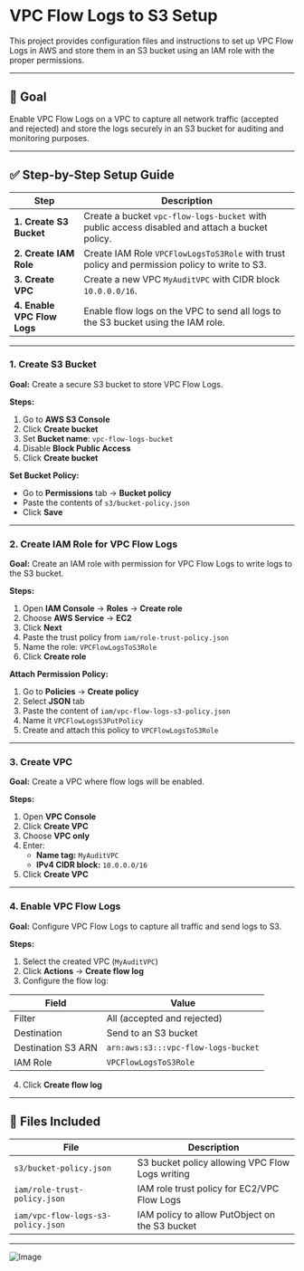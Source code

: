 # VPC Flow Logs to S3 Setup

This project provides configuration files and instructions to set up VPC Flow Logs in AWS and store them in an S3 bucket using an IAM role with the proper permissions.

---

## 🎯 Goal

Enable VPC Flow Logs on a VPC to capture all network traffic (accepted and rejected) and store the logs securely in an S3 bucket for auditing and monitoring purposes.

---

## ✅ Step-by-Step Setup Guide

| Step                          | Description                                             |
|-------------------------------|---------------------------------------------------------|
| **1. Create S3 Bucket**       | Create a bucket `vpc-flow-logs-bucket` with public access disabled and attach a bucket policy. |
| **2. Create IAM Role**         | Create IAM Role `VPCFlowLogsToS3Role` with trust policy and permission policy to write to S3. |
| **3. Create VPC**             | Create a new VPC `MyAuditVPC` with CIDR block `10.0.0.0/16`. |
| **4. Enable VPC Flow Logs**   | Enable flow logs on the VPC to send all logs to the S3 bucket using the IAM role. |

---

### 1. Create S3 Bucket

**Goal:** Create a secure S3 bucket to store VPC Flow Logs.

**Steps:**

1. Go to **AWS S3 Console**
2. Click **Create bucket**
3. Set **Bucket name**: `vpc-flow-logs-bucket`
4. Disable **Block Public Access**
5. Click **Create bucket**

**Set Bucket Policy:**

- Go to **Permissions** tab → **Bucket policy**
- Paste the contents of `s3/bucket-policy.json`
- Click **Save**

---

### 2. Create IAM Role for VPC Flow Logs

**Goal:** Create an IAM role with permission for VPC Flow Logs to write logs to the S3 bucket.

**Steps:**

1. Open **IAM Console** → **Roles** → **Create role**
2. Choose **AWS Service** → **EC2**
3. Click **Next**
4. Paste the trust policy from `iam/role-trust-policy.json`
5. Name the role: `VPCFlowLogsToS3Role`
6. Click **Create role**

**Attach Permission Policy:**

1. Go to **Policies** → **Create policy**
2. Select **JSON** tab
3. Paste the content of `iam/vpc-flow-logs-s3-policy.json`
4. Name it `VPCFlowLogsS3PutPolicy`
5. Create and attach this policy to `VPCFlowLogsToS3Role`

---

### 3. Create VPC

**Goal:** Create a VPC where flow logs will be enabled.

**Steps:**

1. Open **VPC Console**
2. Click **Create VPC**
3. Choose **VPC only**
4. Enter:
   - **Name tag:** `MyAuditVPC`
   - **IPv4 CIDR block:** `10.0.0.0/16`
5. Click **Create VPC**

---

### 4. Enable VPC Flow Logs

**Goal:** Configure VPC Flow Logs to capture all traffic and send logs to S3.

**Steps:**

1. Select the created VPC (`MyAuditVPC`)
2. Click **Actions** → **Create flow log**
3. Configure the flow log:

| Field               | Value                            |
|---------------------|----------------------------------|
| Filter              | All (accepted and rejected)      |
| Destination         | Send to an S3 bucket             |
| Destination S3 ARN  | `arn:aws:s3:::vpc-flow-logs-bucket` |
| IAM Role            | `VPCFlowLogsToS3Role`            |

4. Click **Create flow log**

---

## 📁 Files Included

| File                         | Description                                      |
|------------------------------|-------------------------------------------------|
| `s3/bucket-policy.json`       | S3 bucket policy allowing VPC Flow Logs writing |
| `iam/role-trust-policy.json`  | IAM role trust policy for EC2/VPC Flow Logs       |
| `iam/vpc-flow-logs-s3-policy.json` | IAM policy to allow PutObject on the S3 bucket   |

---
![Image](https://github.com/user-attachments/assets/8d1af4ca-a11f-4c94-bbca-ac4ea85bc143)
